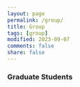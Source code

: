 ```yaml
---
layout: page
permalink: /group/
title: Group
tags: [group]
modified: 2023-09-07 
comments: false
share: false
---
```



### Graduate Students

